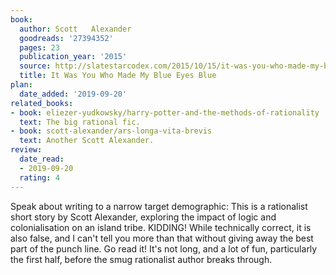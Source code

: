 ```yaml
---
book:
  author: Scott   Alexander
  goodreads: '27394352'
  pages: 23
  publication_year: '2015'
  source: http://slatestarcodex.com/2015/10/15/it-was-you-who-made-my-blue-eyes-blue/
  title: It Was You Who Made My Blue Eyes Blue
plan:
  date_added: '2019-09-20'
related_books:
- book: eliezer-yudkowsky/harry-potter-and-the-methods-of-rationality
  text: The big rational fic.
- book: scott-alexander/ars-longa-vita-brevis
  text: Another Scott Alexander.
review:
  date_read:
  - 2019-09-20
  rating: 4
---
```


Speak about writing to a narrow target demographic: This is a rationalist short story by Scott Alexander, exploring the
impact of logic and colonialisation on an island tribe. KIDDING! While technically correct, it is also false, and I
can't tell you more than that without giving away the best part of the punch line. Go read it! It's not long, and a lot
of fun, particularly the first half, before the smug rationalist author breaks through.

